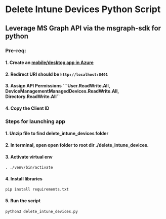 # Delete Intune Devices Python Script

## Leverage MS Graph API via the msgraph-sdk for python

### Pre-req:

#### 1. Create an [mobile/desktop app in Azure](https://learn.microsoft.com/en-us/graph/auth-register-app-v2) 

#### 2. Redirect URI should be ```http://localhost:8401```

#### 3. Assign API Permissions ```User.ReadWrite.All, DeviceManagementManagedDevices.ReadWrite.All, Directory.ReadWrite.All``

#### 4. Copy the Client ID


### Steps for launching app

#### 1. Unzip file to find delete_intune_devices folder

#### 2. In terminal, open open folder to root dir ./delete_intune_devices.

#### 3. Activate virtual env

```. ./venv/bin/activate```

#### 4. Install libraries

```pip install requirements.txt```

#### 5. Run the script

```python3 delete_intune_devices.py```
